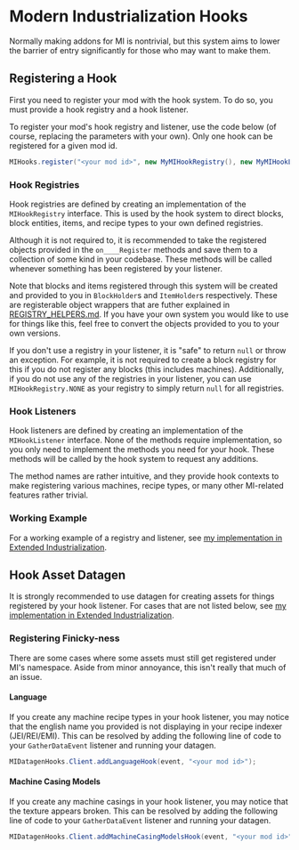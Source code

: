 # Modern Industrialization Hooks
Normally making addons for MI is nontrivial, but this system aims to lower the barrier of entry significantly for those who may want to make them.

## Registering a Hook
First you need to register your mod with the hook system. To do so, you must provide a hook registry and a hook listener.

To register your mod's hook registry and listener, use the code below (of course, replacing the parameters with your own). Only one hook can be registered for a given mod id.

```java
MIHooks.register("<your mod id>", new MyMIHookRegistry(), new MyMIHookListener());
```

### Hook Registries
Hook registries are defined by creating an implementation of the `MIHookRegistry` interface. This is used by the hook system to direct blocks, block entities, items, and recipe types to your own defined registries.

Although it is not required to, it is recommended to take the registered objects provided in the `on____Register` methods and save them to a collection of some kind in your codebase. These methods will be called whenever something has been registered by your listener.

Note that blocks and items registered through this system will be created and provided to you in `BlockHolder`s and `ItemHolder`s respectively. These are registerable object wrappers that are futher explained in [REGISTRY_HELPERS.md](REGISTRY_HOLDERS). If you have your own system you would like to use for things like this, feel free to convert the objects provided to you to your own versions.

If you don't use a registry in your listener, it is "safe" to return `null` or throw an exception. For example, it is not required to create a block registry for this if you do not register any blocks (this includes machines). Additionally, if you do not use any of the registries in your listener, you can use `MIHookRegistry.NONE` as your registry to simply return `null` for all registries.

### Hook Listeners
Hook listeners are defined by creating an implementation of the `MIHookListener` interface. None of the methods require implementation, so you only need to implement the methods you need for your hook. These methods will be called by the hook system to request any additions.

The method names are rather intuitive, and they provide hook contexts to make registering various machines, recipe types, or many other MI-related features rather trivial.

### Working Example
For a working example of a registry and listener, see [my implementation in Extended Industrialization](https://github.com/Swedz/Extended-Industrialization/tree/master/src/main/java/net/swedz/extended_industrialization/compat/mi).

## Hook Asset Datagen
It is strongly recommended to use datagen for creating assets for things registered by your hook listener. For cases that are not listed below, see [my implementation in Extended Industrialization](https://github.com/Swedz/Extended-Industrialization/tree/master/src/main/java/net/swedz/extended_industrialization/datagen).

### Registering Finicky-ness
There are some cases where some assets must still get registered under MI's namespace. Aside from minor annoyance, this isn't really that much of an issue.

#### Language
If you create any machine recipe types in your hook listener, you may notice that the english name you provided is not displaying in your recipe indexer (JEI/REI/EMI). This can be resolved by adding the following line of code to your `GatherDataEvent` listener and running your datagen.

```java
MIDatagenHooks.Client.addLanguageHook(event, "<your mod id>");
```

#### Machine Casing Models
If you create any machine casings in your hook listener, you may notice that the texture appears broken. This can be resolved by adding the following line of code to your `GatherDataEvent` listener and running your datagen.

```java
MIDatagenHooks.Client.addMachineCasingModelsHook(event, "<your mod id>");
```